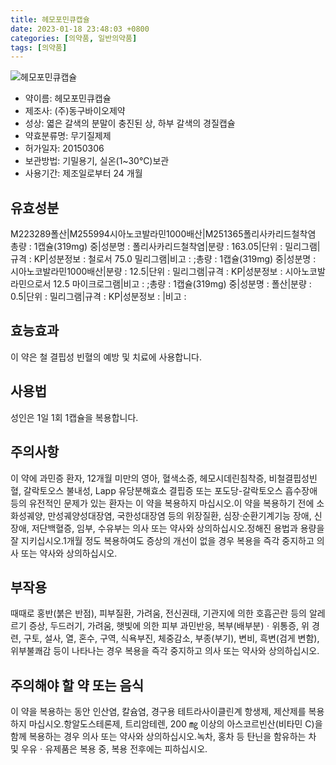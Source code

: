 ```yaml
---
title: 헤모포민큐캡슐
date: 2023-01-18 23:48:03 +0800
categories: [의약품, 일반의약품]
tags: [의약품]
---
```

![헤모포민큐캡슐](https://nedrug.mfds.go.kr/pbp/cmn/itemImageDownload/147427011143100114)

- 약이름: 헤모포민큐캡슐
- 제조사: (주)동구바이오제약
- 성상: 엷은 갈색의 분말이 충진된 상, 하부 갈색의 경질캡슐
- 약효분류명: 무기질제제
- 허가일자: 20150306
- 보관방법: 기밀용기, 실온(1~30℃)보관
- 사용기간: 제조일로부터 24 개월
## 유효성분
M223289폴산|M255994시아노코발라민1000배산|M251365폴리사카리드철착염
총량 : 1캡슐(319mg) 중|성분명 : 폴리사카리드철착염|분량 : 163.05|단위 : 밀리그램|규격 : KP|성분정보 : 철로서 75.0 밀리그램|비고 : ;총량 : 1캡슐(319mg) 중|성분명 : 시아노코발라민1000배산|분량 : 12.5|단위 : 밀리그램|규격 : KP|성분정보 : 시아노코발라민으로서 12.5 마이크로그램|비고 : ;총량 : 1캡슐(319mg) 중|성분명 : 폴산|분량 : 0.5|단위 : 밀리그램|규격 : KP|성분정보 : |비고 :
## 효능효과
이 약은 철 결핍성 빈혈의 예방 및 치료에 사용합니다.
## 사용법
성인은 1일 1회 1캡슐을 복용합니다.
## 주의사항
이 약에 과민증 환자, 12개월 미만의 영아, 혈색소증, 헤모시데린침착증, 비철결핍성빈혈, 갈락토오스 불내성, Lapp 유당분해효소 결핍증 또는 포도당-갈락토오스 흡수장애 등의 유전적인 문제가 있는 환자는 이 약을 복용하지 마십시오.이 약을 복용하기 전에 소화성궤양, 만성궤양성대장염, 국한성대장염 등의 위장질환, 심장·순환기계기능 장애, 신장애, 저단백혈증, 임부, 수유부는 의사 또는 약사와 상의하십시오.정해진 용법과 용량을 잘 지키십시오.1개월 정도 복용하여도 증상의 개선이 없을 경우 복용을 즉각 중지하고 의사 또는 약사와 상의하십시오.
## 부작용
때때로 홍반(붉은 반점), 피부질환, 가려움, 전신권태, 기관지에 의한 호흡곤란 등의 알레르기 증상, 두드러기, 가려움, 햇빛에 의한 피부 과민반응, 복부(배부분)ㆍ위통증, 위 경련, 구토, 설사, 열, 혼수, 구역, 식욕부진, 체중감소, 부종(부기), 변비, 흑변(검게 변함), 위부불쾌감 등이 나타나는 경우 복용을 즉각 중지하고 의사 또는 약사와 상의하십시오.
## 주의해야 할 약 또는 음식
이 약을 복용하는 동안 인산염, 칼슘염, 경구용 테트라사이클린계 항생제, 제산제를 복용하지 마십시오.항알도스테론제, 트리암테렌, 200 ㎎ 이상의 아스코르빈산(비타민 C)을 함께 복용하는 경우 의사 또는 약사와 상의하십시오.녹차, 홍차 등 탄닌을 함유하는 차 및 우유ㆍ유제품은 복용 중, 복용 전후에는 피하십시오.
